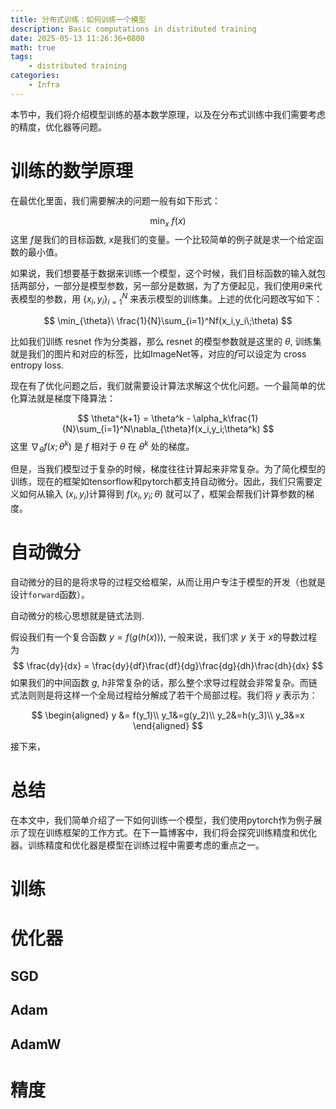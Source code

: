 ```yaml
---
title: 分布式训练：如何训练一个模型
description: Basic computations in distributed training
date: 2025-05-13 11:26:36+0800
math: true
tags: 
    - distributed training
categories:
    - Infra
---
```


本节中，我们将介绍模型训练的基本数学原理，以及在分布式训练中我们需要考虑的精度，优化器等问题。

# 训练的数学原理

在最优化里面，我们需要解决的问题一般有如下形式：

$$
\min_x\ f(x)
$$
这里 $f$是我们的目标函数, $x$是我们的变量。一个比较简单的例子就是求一个给定函数的最小值。

如果说，我们想要基于数据来训练一个模型，这个时候，我们目标函数的输入就包括两部分，一部分是模型参数，另一部分是数据，为了方便起见，我们使用$\theta$来代表模型的参数，用 $\{x_i,y_i\}_{i=1}^N$ 来表示模型的训练集。上述的优化问题改写如下：

$$
\min_{\theta}\ \frac{1}{N}\sum_{i=1}^Nf(x_i,y_i\;\theta)
$$

比如我们训练 resnet 作为分类器，那么 resnet 的模型参数就是这里的 $\theta$, 训练集就是我们的图片和对应的标签，比如ImageNet等，对应的$f$可以设定为 cross entropy loss.

现在有了优化问题之后，我们就需要设计算法求解这个优化问题。一个最简单的优化算法就是梯度下降算法：

$$
\theta^{k+1} = \theta^k - \alpha_k\frac{1}{N}\sum_{i=1}^N\nabla_{\theta}f(x_i,y_i;\theta^k)
$$
这里 $\nabla_{\theta}f(x;\theta^k)$ 是 $f$ 相对于 $\theta$ 在 $\theta^k$ 处的梯度。

但是，当我们模型过于复杂的时候，梯度往往计算起来非常复杂。为了简化模型的训练，现在的框架如tensorflow和pytorch都支持自动微分。因此，我们只需要定义如何从输入 $(x_i,y_i)$计算得到 $f(x_i,y_i;\theta)$ 就可以了，框架会帮我们计算参数的梯度。

# 自动微分

自动微分的目的是将求导的过程交给框架，从而让用户专注于模型的开发（也就是设计`forward`函数）。

自动微分的核心思想就是链式法则.

假设我们有一个复合函数 $y= f(g(h(x)))$, 一般来说，我们求 $y$ 关于 $x$的导数过程为
$$
\frac{dy}{dx} = \frac{dy}{df}\frac{df}{dg}\frac{dg}{dh}\frac{dh}{dx}
$$
如果我们的中间函数 $g$, $h$非常复杂的话，那么整个求导过程就会非常复杂。而链式法则则是将这样一个全局过程给分解成了若干个局部过程。我们将 $y$ 表示为：

$$
\begin{aligned}
y &= f(y_1)\\
y_1&=g(y_2)\\
y_2&=h(y_3)\\
y_3&=x
\end{aligned}
$$

接下来，

# 总结

在本文中，我们简单介绍了一下如何训练一个模型，我们使用pytorch作为例子展示了现在训练框架的工作方式。在下一篇博客中，我们将会探究训练精度和优化器。训练精度和优化器是模型在训练过程中需要考虑的重点之一。

# 训练

# 优化器

## SGD

## Adam

## AdamW

# 精度
